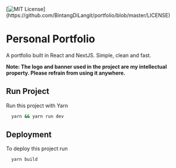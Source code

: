 
[![MIT License](https://img.shields.io/apm/l/atomic-design-ui.svg?)](https://github.com/BintangDiLangit/portfolio/blob/master/LICENSE)

  
# Personal Portfolio

A portfolio built in React and NextJS. Simple, clean and fast.

**Note: The logo and banner used in the project are my intellectual property. Please refrain from using it anywhere.**

## Run Project 

Run this project with Yarn

```bash 
  yarn && yarn run dev
```
    
## Deployment

To deploy this project run

```bash
  yarn build
```

  
